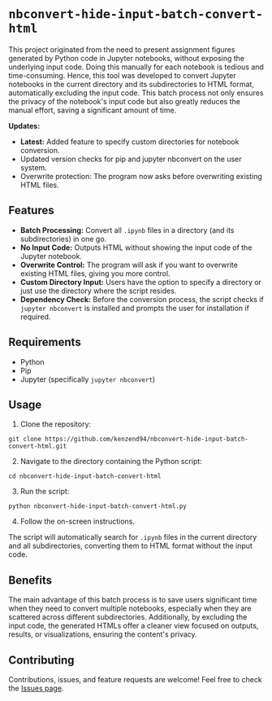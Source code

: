 # `nbconvert-hide-input-batch-convert-html`

This project originated from the need to present assignment figures generated by Python code in Jupyter notebooks, without exposing the underlying input code. Doing this manually for each notebook is tedious and time-consuming. Hence, this tool was developed to convert Jupyter notebooks in the current directory and its subdirectories to HTML format, automatically excluding the input code. This batch process not only ensures the privacy of the notebook's input code but also greatly reduces the manual effort, saving a significant amount of time.

**Updates:** 

- **Latest:** Added feature to specify custom directories for notebook conversion.
- Updated version checks for pip and jupyter nbconvert on the user system.
- Overwrite protection: The program now asks before overwriting existing HTML files.

## Features

- **Batch Processing:** Convert all `.ipynb` files in a directory (and its subdirectories) in one go.
- **No Input Code:** Outputs HTML without showing the input code of the Jupyter notebook.
- **Overwrite Control:** The program will ask if you want to overwrite existing HTML files, giving you more control.
- **Custom Directory Input:** Users have the option to specify a directory or just use the directory where the script resides.
- **Dependency Check:** Before the conversion process, the script checks if `jupyter nbconvert` is installed and prompts the user for installation if required.

## Requirements

- Python
- Pip
- Jupyter (specifically `jupyter nbconvert`)

## Usage

1. Clone the repository:

``````
git clone https://github.com/kenzend94/nbconvert-hide-input-batch-convert-html.git
``````

2. Navigate to the directory containing the Python script:

``````
cd nbconvert-hide-input-batch-convert-html
``````

3. Run the script:

``````
python nbconvert-hide-input-batch-convert-html.py
``````

4. Follow the on-screen instructions.

The script will automatically search for `.ipynb` files in the current directory and all subdirectories, converting them to HTML format without the input code.

## Benefits

The main advantage of this batch process is to save users significant time when they need to convert multiple notebooks, especially when they are scattered across different subdirectories. Additionally, by excluding the input code, the generated HTMLs offer a cleaner view focused on outputs, results, or visualizations, ensuring the content's privacy.

## Contributing

Contributions, issues, and feature requests are welcome! Feel free to check the [Issues page](https://github.com/kenzend94/nbconvert-hide-input-batch-convert-html/issues).


